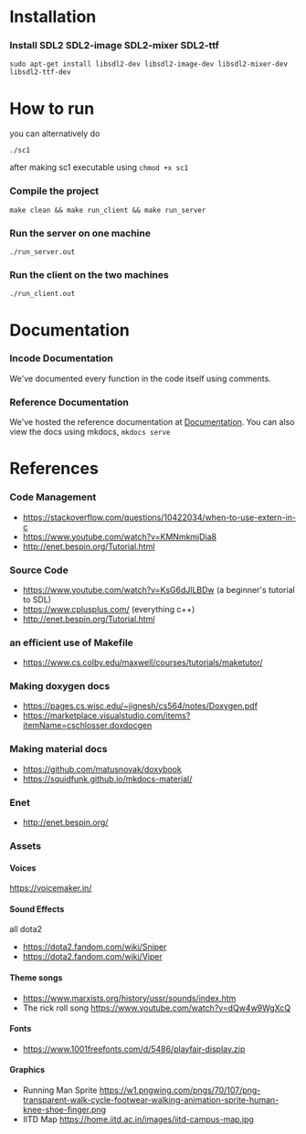 # Installation
### Install SDL2 SDL2-image SDL2-mixer SDL2-ttf
```
sudo apt-get install libsdl2-dev libsdl2-image-dev libsdl2-mixer-dev libsdl2-ttf-dev

```

# How to run
you can alternatively do
```
./sc1
```
after making sc1 executable using ```chmod +x sc1```
### Compile the project
```
make clean && make run_client && make run_server
```
### Run the server on one machine
```
./run_server.out
```
### Run the client on the two machines
```
./run_client.out
```

# Documentation
### Incode Documentation
We've documented every function in the code itself using comments.

### Reference Documentation
We've hosted the reference documentation at [Documentation](https://mrityunjai01.github.io/maze-game-using-sdl/index.html). You can also view the docs using mkdocs, ```mkdocs serve```

# References
### Code Management
- https://stackoverflow.com/questions/10422034/when-to-use-extern-in-c
- https://www.youtube.com/watch?v=KMNmkmjDia8
- http://enet.bespin.org/Tutorial.html

### Source Code
- https://www.youtube.com/watch?v=KsG6dJlLBDw (a beginner's tutorial to SDL)
- https://www.cplusplus.com/ (everything c++)
- http://enet.bespin.org/Tutorial.html

### an efficient use of Makefile
- https://www.cs.colby.edu/maxwell/courses/tutorials/maketutor/

### Making doxygen docs
- https://pages.cs.wisc.edu/~jignesh/cs564/notes/Doxygen.pdf
- https://marketplace.visualstudio.com/items?itemName=cschlosser.doxdocgen

### Making material docs
- https://github.com/matusnovak/doxybook
- https://squidfunk.github.io/mkdocs-material/

### Enet
- http://enet.bespin.org/

### Assets
#### Voices
https://voicemaker.in/

#### Sound Effects
all dota2
- https://dota2.fandom.com/wiki/Sniper
- https://dota2.fandom.com/wiki/Viper

#### Theme songs
- https://www.marxists.org/history/ussr/sounds/index.htm
- The rick roll song https://www.youtube.com/watch?v=dQw4w9WgXcQ

#### Fonts
- https://www.1001freefonts.com/d/5486/playfair-display.zip

#### Graphics
- Running Man Sprite https://w1.pngwing.com/pngs/70/107/png-transparent-walk-cycle-footwear-walking-animation-sprite-human-knee-shoe-finger.png
- IITD Map https://home.iitd.ac.in/images/iitd-campus-map.jpg
